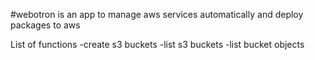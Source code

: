 #webotron is an app to manage aws services automatically and deploy packages to aws

List of functions
-create s3 buckets
-list s3 buckets
-list bucket objects

